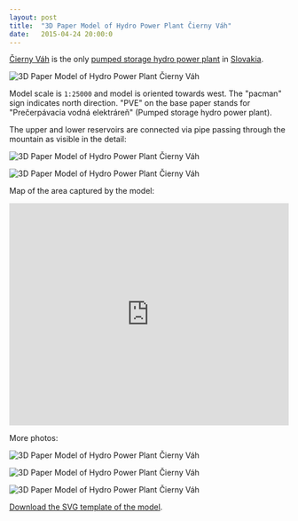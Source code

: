 ```yaml
---
layout: post
title:  "3D Paper Model of Hydro Power Plant Čierny Váh"
date:   2015-04-24 20:00:0
---
```


 [Čierny Váh](http://www.skcold.sk/priehrady/nova_databaza_priehrad/pve_cierny_vah/) is the only [pumped storage hydro power plant](http://en.wikipedia.org/wiki/Pumped-storage_hydroelectricity) in [Slovakia](http://goo.gl/TOS0Ic). 

![3D Paper Model of Hydro Power Plant Čierny Váh]({{site.baseurl}}/images/2015-04-24-pve-cierny-vah/08.jpg "3D Paper Model of Hydro Power Plant Čierny Váh")

Model scale is `1:25000` and model is oriented towards west. The "pacman" sign indicates north direction. "PVE" on the base paper stands for "Prečerpávacia vodná elektráreň" (Pumped storage hydro power plant).

The upper and lower reservoirs are connected via pipe passing through the mountain as visible in the detail:

![3D Paper Model of Hydro Power Plant Čierny Váh]({{site.baseurl}}/images/2015-04-24-pve-cierny-vah/06.jpg "3D Paper Model of Hydro Power Plant Čierny Váh")

![3D Paper Model of Hydro Power Plant Čierny Váh]({{site.baseurl}}/images/2015-04-24-pve-cierny-vah/07.jpg "3D Paper Model of Hydro Power Plant Čierny Váh")

Map of the area captured by the model:

<iframe width="100%" height="400px" frameBorder="0" src="https://umap.openstreetmap.fr/en/map/cierny-vah_37310?scaleControl=false&miniMap=false&scrollWheelZoom=true&zoomControl=true&allowEdit=false&moreControl=true&datalayersControl=true&onLoadPanel=undefined&captionBar=false"></iframe>

More photos:

![3D Paper Model of Hydro Power Plant Čierny Váh]({{site.baseurl}}/images/2015-04-24-pve-cierny-vah/02.jpg "3D Paper Model of Hydro Power Plant Čierny Váh")

![3D Paper Model of Hydro Power Plant Čierny Váh]({{site.baseurl}}/images/2015-04-24-pve-cierny-vah/01.jpg "3D Paper Model of Hydro Power Plant Čierny Váh")

![3D Paper Model of Hydro Power Plant Čierny Váh]({{site.baseurl}}/images/2015-04-24-pve-cierny-vah/04.jpg "3D Paper Model of Hydro Power Plant Čierny Váh")

[Download the SVG template of the model](https://github.com/petervojtek/diy/blob/gh-pages/images/2015-04-24-pve-cierny-vah/cierny-vah.svg).
